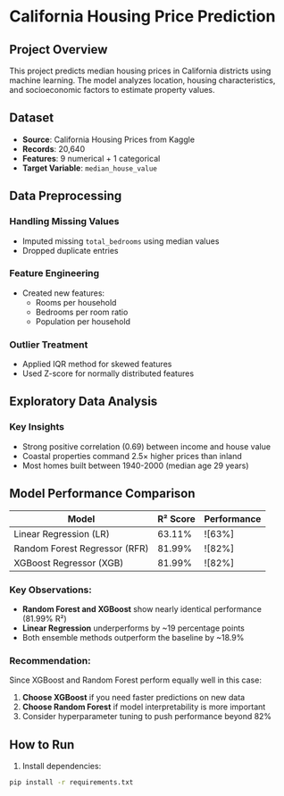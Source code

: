 # California Housing Price Prediction

## Project Overview
This project predicts median housing prices in California districts using machine learning. The model analyzes location, housing characteristics, and socioeconomic factors to estimate property values.

## Dataset
- **Source**: California Housing Prices from Kaggle
- **Records**: 20,640
- **Features**: 9 numerical + 1 categorical
- **Target Variable**: `median_house_value`

## Data Preprocessing
### Handling Missing Values
- Imputed missing `total_bedrooms` using median values
- Dropped duplicate entries

### Feature Engineering
- Created new features:
  - Rooms per household
  - Bedrooms per room ratio
  - Population per household

### Outlier Treatment
- Applied IQR method for skewed features
- Used Z-score for normally distributed features

## Exploratory Data Analysis
### Key Insights
- Strong positive correlation (0.69) between income and house value
- Coastal properties command 2.5× higher prices than inland
- Most homes built between 1940-2000 (median age 29 years)

## Model Performance Comparison

| Model | R² Score | Performance |
|-------|----------|-------------|
| Linear Regression (LR) | 63.11% | ![63%]|
| Random Forest Regressor (RFR) | 81.99% | ![82%]|
| XGBoost Regressor (XGB) | 81.99% | ![82%]|

### Key Observations:
- **Random Forest and XGBoost** show nearly identical performance (81.99% R²)
- **Linear Regression** underperforms by ~19 percentage points
- Both ensemble methods outperform the baseline by ~18.9%

### Recommendation:
Since XGBoost and Random Forest perform equally well in this case:
1. **Choose XGBoost** if you need faster predictions on new data
2. **Choose Random Forest** if model interpretability is more important
3. Consider hyperparameter tuning to push performance beyond 82%

## How to Run
1. Install dependencies:
```bash
pip install -r requirements.txt
